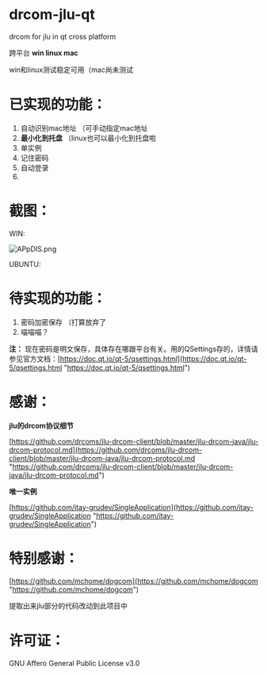 # drcom-jlu-qt
drcom for jlu in qt cross platform


跨平台 **win linux mac**


win和linux测试稳定可用（mac尚未测试


# 已实现的功能：  #


1. 自动识别mac地址 （可手动指定mac地址
2. **最小化到托盘** （linux也可以最小化到托盘啦
3. 单实例
4. 记住密码
5. 自动登录
6. 

# 截图： #
WIN:

![APpDIS.png](https://s2.ax1x.com/2019/03/11/APpDIS.png)

UBUNTU:



# 待实现的功能： #


1. 密码加密保存 （打算放弃了
2. 喵喵喵？

**注：**
现在密码是明文保存，具体存在哪跟平台有关。用的QSettings存的，详情请参见官方文档：[https://doc.qt.io/qt-5/qsettings.html](https://doc.qt.io/qt-5/qsettings.html "https://doc.qt.io/qt-5/qsettings.html")

# 感谢： #


**jlu的drcom协议细节**

[https://github.com/drcoms/jlu-drcom-client/blob/master/jlu-drcom-java/jlu-drcom-protocol.md](https://github.com/drcoms/jlu-drcom-client/blob/master/jlu-drcom-java/jlu-drcom-protocol.md "https://github.com/drcoms/jlu-drcom-client/blob/master/jlu-drcom-java/jlu-drcom-protocol.md")


**唯一实例**

[https://github.com/itay-grudev/SingleApplication](https://github.com/itay-grudev/SingleApplication "https://github.com/itay-grudev/SingleApplication")


# 特别感谢： #


[https://github.com/mchome/dogcom](https://github.com/mchome/dogcom "https://github.com/mchome/dogcom")


提取出来jlu部分的代码改动到此项目中


# 许可证： #


GNU Affero General Public License v3.0